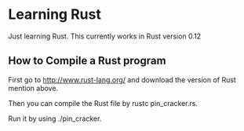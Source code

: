 Learning Rust
=========

Just learning Rust.
This currently works in Rust version 0.12

How to Compile a Rust program
----

First go to http://www.rust-lang.org/ and download the version of Rust mention above.

Then you can compile the Rust file by rustc pin_cracker.rs.

Run it by using ./pin_cracker.  


